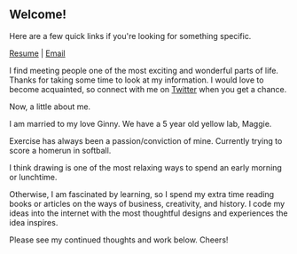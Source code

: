 ## Welcome!

Here are a few quick links if you're looking for something specific.

[Resume](/resume) | [Email](/email)

I find meeting people one of the most exciting and wonderful parts of life. Thanks for taking some time to look at my information. I would love to become acquainted, so connect with me on [Twitter](https://twitter.com/derique_) when you get a chance.

Now, a little about me.

I am married to my love Ginny. We have a 5 year old yellow lab, Maggie.

Exercise has always been a passion/conviction of mine. Currently trying to score a homerun in softball.

I think drawing is one of the most relaxing ways to spend an early morning or lunchtime.

Otherwise, I am fascinated by learning, so I spend my extra time reading books or articles on the ways of business, creativity, and history. I code my ideas into the internet with the most thoughtful designs and experiences the idea inspires.

Please see my continued thoughts and work below. Cheers!
